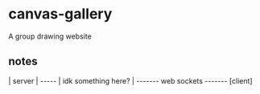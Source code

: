 # canvas-gallery
A group drawing website

## notes

| server | ----- | idk something here? | ------- web sockets ------- [client]



